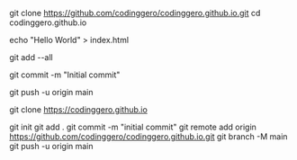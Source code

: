 git clone https://github.com/codinggero/codinggero.github.io.git
cd codinggero.github.io

echo "Hello World" > index.html

git add --all

git commit -m "Initial commit"

git push -u origin main

git clone https://codinggero.github.io

git init
git add .
git commit -m "initial commit"
git remote add origin https://github.com/codinggero/codinggero.github.io.git
git branch -M main
git push -u origin main
